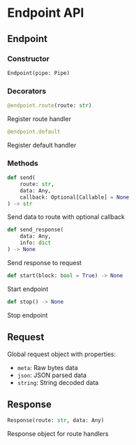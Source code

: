 # Endpoint API

## Endpoint

### Constructor
```python
Endpoint(pipe: Pipe)
```

### Decorators
```python
@endpoint.route(route: str)
```
Register route handler

```python
@endpoint.default
```
Register default handler

### Methods
```python
def send(
    route: str,
    data: Any,
    callback: Optional[Callable] = None
) -> str
```
Send data to route with optional callback

```python
def send_response(
    data: Any,
    info: dict
) -> None
```
Send response to request

```python
def start(block: bool = True) -> None
```
Start endpoint

```python
def stop() -> None
```
Stop endpoint

## Request
Global request object with properties:
- `meta`: Raw bytes data
- `json`: JSON parsed data
- `string`: String decoded data

## Response
```python
Response(route: str, data: Any)
```
Response object for route handlers 